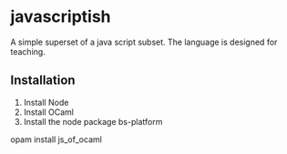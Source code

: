 # javascriptish
A simple superset of a java script subset. The language is designed for teaching.


## Installation

1. Install Node
2. Install OCaml
3. Install the node package bs-platform

opam install js_of_ocaml
